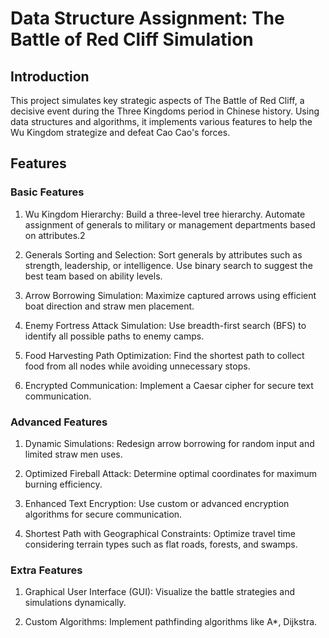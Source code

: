 # Data Structure Assignment: The Battle of Red Cliff Simulation
## Introduction
This project simulates key strategic aspects of The Battle of Red Cliff, a decisive event during the Three Kingdoms period in Chinese history. Using data structures and algorithms, it implements various features to help the Wu Kingdom strategize and defeat Cao Cao's forces.

## Features
### Basic Features
1. Wu Kingdom Hierarchy:
Build a three-level tree hierarchy.
Automate assignment of generals to military or management departments based on attributes.2

2. Generals Sorting and Selection:
Sort generals by attributes such as strength, leadership, or intelligence.
Use binary search to suggest the best team based on ability levels.

3. Arrow Borrowing Simulation:
Maximize captured arrows using efficient boat direction and straw men placement.

4. Enemy Fortress Attack Simulation:
Use breadth-first search (BFS) to identify all possible paths to enemy camps.

5. Food Harvesting Path Optimization:
Find the shortest path to collect food from all nodes while avoiding unnecessary stops.

6. Encrypted Communication:
Implement a Caesar cipher for secure text communication.

### Advanced Features
1. Dynamic Simulations:
Redesign arrow borrowing for random input and limited straw men uses.

2. Optimized Fireball Attack:
Determine optimal coordinates for maximum burning efficiency.

3. Enhanced Text Encryption:
Use custom or advanced encryption algorithms for secure communication.

4. Shortest Path with Geographical Constraints:
Optimize travel time considering terrain types such as flat roads, forests, and swamps.

### Extra Features
1. Graphical User Interface (GUI):
Visualize the battle strategies and simulations dynamically.

2. Custom Algorithms:
Implement pathfinding algorithms like A*, Dijkstra.
